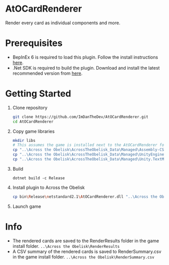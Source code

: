 # AtOCardRenderer
Render every card as individual components and more.

# Prerequisites
- BepInEx 6 is required to load this plugin. Follow the install instructions [here](https://docs.bepinex.dev/v6.0.0-pre.1/articles/user_guide/installation/unity_mono.html).
- .Net SDK is required to build the plugin. Download and install the latest recommended version from [here](https://dotnet.microsoft.com/en-us/download).

# Getting Started
1. Clone repository
    ```sh
    git clone https://github.com/ImDanTheDev/AtOCardRenderer.git
    cd AtOCardRenderer
    ```
2. Copy game libraries
    ```sh
    mkdir libs
    # This assumes the game is installed next to the AtOCardRenderer folder that the repository was cloned into in step 1. Adjust source copy path as needed.
    cp "..\Across the Obelisk\AcrossTheObelisk_Data\Managed\Assembly-CSharp.dll" libs\Assembly-CSharp.dll
    cp "..\Across the Obelisk\AcrossTheObelisk_Data\Managed\UnityEngine.UI.dll" libs\UnityEngine.UI.dll
    cp "..\Across the Obelisk\AcrossTheObelisk_Data\Managed\Unity.TextMeshPro.dll" libs\Unity.TextMeshPro.dll
    ```
3. Build
    ```shell
    dotnet build -c Release
    ```
4. Install plugin to Across the Obelisk
    ```sh
    cp bin\Release\netstandard2.1\AtOCardRenderer.dll "..\Across the Obelisk\BepInEx\plugins\AtOCardRenderer.dll"
    ```
5. Launch game

# Info
- The rendered cards are saved to the RenderResults folder in the game install folder. `..\Across the Obelisk\RenderResults`
- A CSV summary of the rendered cards is saved to RenderSummary.csv in the game install folder. `..\Across the Obelisk\RenderSummary.csv`